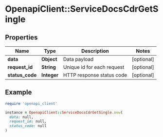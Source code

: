 # OpenapiClient::ServiceDocsCdrGetSingle

## Properties

| Name | Type | Description | Notes |
| ---- | ---- | ----------- | ----- |
| **data** | **Object** | Data payload | [optional] |
| **request_id** | **String** | Unique id for each request | [optional] |
| **status_code** | **Integer** | HTTP response status code | [optional] |

## Example

```ruby
require 'openapi_client'

instance = OpenapiClient::ServiceDocsCdrGetSingle.new(
  data: null,
  request_id: null,
  status_code: null
)
```

